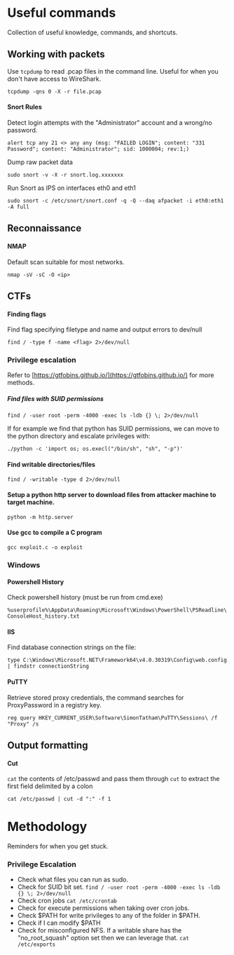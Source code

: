 # Useful commands
Collection of useful knowledge, commands, and shortcuts.

## Working with packets

Use `tcpdump` to read .pcap files in the command line. Useful for when you don't have access to WireShark.

```tcpdump -qns 0 -X -r file.pcap```

#### Snort Rules

Detect login attempts with the "Administrator" account and a wrong/no password.

```alert tcp any 21 <> any any (msg: "FAILED LOGIN"; content: "331 Password"; content: "Administrator"; sid: 1000004; rev:1;)```

Dump raw packet data

```sudo snort -v -X -r snort.log.xxxxxxx```

Run Snort as IPS on interfaces eth0 and eth1

```sudo snort -c /etc/snort/snort.conf -q -Q --daq afpacket -i eth0:eth1 -A full```

## Reconnaissance

#### NMAP

Default scan suitable for most networks.

```nmap -sV -sC -O <ip>```

## CTFs

#### Finding flags

Find flag specifying filetype and name and output errors to dev/null

```find / -type f -name <flag> 2>/dev/null```

### Privilege escalation

Refer to [https://gtfobins.github.io/](https://gtfobins.github.io/) for more methods.

##### Find files with SUID permissions

```find / -user root -perm -4000 -exec ls -ldb {} \; 2>/dev/null```

If for example we find that python has SUID permissions, we can move to the python directory and escalate privileges with:

```./python -c 'import os; os.execl("/bin/sh", "sh", "-p")'```

#### Find writable directories/files

```find / -writable -type d 2>/dev/null ```

#### Setup a python http server to download files from attacker machine to target machine.

```python -m http.server```

#### Use gcc to compile a C program

```gcc exploit.c -o exploit```

### Windows

#### Powershell History

Check powershell history (must be run from cmd.exe)

```%userprofile%\AppData\Roaming\Microsoft\Windows\PowerShell\PSReadline\ConsoleHost_history.txt```

#### IIS

Find database connection strings on the file:

```type C:\Windows\Microsoft.NET\Framework64\v4.0.30319\Config\web.config | findstr connectionString```

#### PuTTY

Retrieve stored proxy credentials, the command searches for ProxyPassword in a registry key.

```reg query HKEY_CURRENT_USER\Software\SimonTatham\PuTTY\Sessions\ /f "Proxy" /s```

## Output formatting

#### Cut

```cat``` the contents of /etc/passwd and pass them through ```cut``` to extract the first field delimited by a colon

 ```cat /etc/passwd | cut -d ":" -f 1```

# Methodology

Reminders for when you get stuck.

### Privilege Escalation

- Check what files you can run as sudo.
- Check for SUID bit set.
```find / -user root -perm -4000 -exec ls -ldb {} \; 2>/dev/null```
- Check cron jobs
```cat /etc/crontab```
- Check for execute permissions when taking over cron jobs.
- Check $PATH for write privileges to any of the folder in $PATH.
- Check if I can modify $PATH
- Check for misconfigured NFS. If a writable share has the "no_root_squash" option set then we can leverage that.
```cat /etc/exports```
